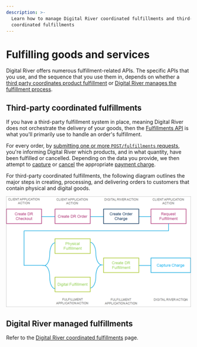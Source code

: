 ```yaml
---
description: >-
  Learn how to manage Digital River coordinated fulfillments and third-party
  coordinated fulfillments
---
```


# Fulfilling goods and services

Digital River offers numerous fulfillment-related APIs. The specific APIs that you use, and the sequence that you use them in, depends on whether a [third party coordinates product fulfillment](fulfillments.md#third-party-coordinated-fulfillments) or [Digital River manages the fulfillment process](fulfillments.md#digital-river-coordinated-fulfillments).

## Third-party coordinated fulfillments

If you have a third-party fulfillment system in place, meaning Digital River does not orchestrate the delivery of your goods, then the [Fulfillments API](https://www.digitalriver.com/docs/digital-river-api-reference/#tag/Fulfillments) is what you'll primarily use to handle an order's fulfillment.

For every order, by [submitting one or more `POST/fulfillments` requests](informing-digital-river-of-a-fulfillment.md), you're informing Digital River which products, and in what quantity, have been fulfilled or cancelled. Depending on the data you provide, we then attempt to [capture](../developer-resources/digital-river-api-reference/payment-charges.md#captures) or [cancel](../developer-resources/digital-river-api-reference/payment-charges.md#cancels) the appropriate [payment charge](../developer-resources/digital-river-api-reference/payment-charges.md).

For third-party coordinated fulfillments, the following diagram outlines the major steps in creating, processing, and delivering orders to customers that contain physical and digital goods.

![](<../.gitbook/assets/Fulfillment-flow (1).png>)

## Digital River managed fulfillments <a href="#digital-river-coordinated-fulfillments" id="digital-river-coordinated-fulfillments"></a>

Refer to the [Digital River coordinated fulfillments](../integration-options/checkouts/handling-digital-river-coordinated-fulfillments/) page.
